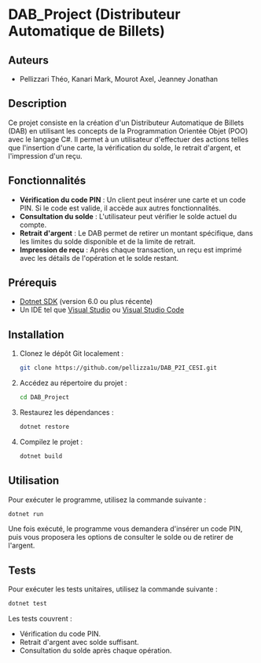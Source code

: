 # DAB_Project (Distributeur Automatique de Billets)

## Auteurs

- Pellizzari Théo, Kanari Mark, Mourot Axel, Jeanney Jonathan

## Description
Ce projet consiste en la création d'un Distributeur Automatique de Billets (DAB) en utilisant les concepts de la Programmation Orientée Objet (POO) avec le langage C#. Il permet à un utilisateur d'effectuer des actions telles que l'insertion d'une carte, la vérification du solde, le retrait d'argent, et l'impression d'un reçu.

## Fonctionnalités

- **Vérification du code PIN** : Un client peut insérer une carte et un code PIN. Si le code est valide, il accède aux autres fonctionnalités.
- **Consultation du solde** : L'utilisateur peut vérifier le solde actuel du compte.
- **Retrait d'argent** : Le DAB permet de retirer un montant spécifique, dans les limites du solde disponible et de la limite de retrait.
- **Impression de reçu** : Après chaque transaction, un reçu est imprimé avec les détails de l'opération et le solde restant.

## Prérequis

- [Dotnet SDK](https://dotnet.microsoft.com/download) (version 6.0 ou plus récente)
- Un IDE tel que [Visual Studio](https://visualstudio.microsoft.com/) ou [Visual Studio Code](https://code.visualstudio.com/)

## Installation

1. Clonez le dépôt Git localement :
   ```bash
   git clone https://github.com/pellizza1u/DAB_P2I_CESI.git
   ```

2. Accédez au répertoire du projet :
   ```bash
   cd DAB_Project
   ```

3. Restaurez les dépendances :
   ```bash
   dotnet restore
   ```

4. Compilez le projet :
   ```bash
   dotnet build
   ```

## Utilisation

Pour exécuter le programme, utilisez la commande suivante :
```bash
dotnet run
```

Une fois exécuté, le programme vous demandera d'insérer un code PIN, puis vous proposera les options de consulter le solde ou de retirer de l'argent.

## Tests

Pour exécuter les tests unitaires, utilisez la commande suivante :
```bash
dotnet test
```

Les tests couvrent :
- Vérification du code PIN.
- Retrait d'argent avec solde suffisant.
- Consultation du solde après chaque opération.
